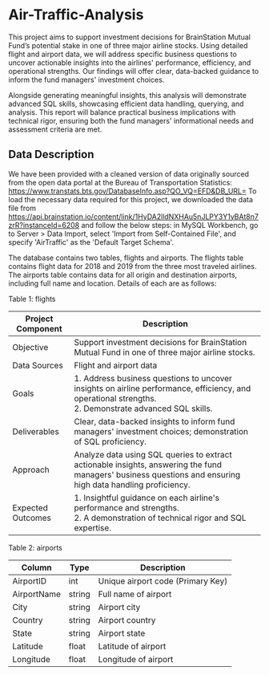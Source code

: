 # Air-Traffic-Analysis
This project aims to support investment decisions for BrainStation Mutual Fund’s potential stake in one of three major airline stocks. Using detailed flight and airport data, we will address specific business questions to uncover actionable insights into the airlines' performance, efficiency, and operational strengths. Our findings will offer clear, data-backed guidance to inform the fund managers' investment choices.

Alongside generating meaningful insights, this analysis will demonstrate advanced SQL skills, showcasing efficient data handling, querying, and analysis. This report will balance practical business implications with technical rigor, ensuring both the fund managers' informational needs and assessment criteria are met.

## Data Description
We have been provided with a cleaned version of data originally sourced from the open data portal at the Bureau of Transportation Statistics:
https://www.transtats.bts.gov/DatabaseInfo.asp?QO_VQ=EFD&DB_URL=
To load the necessary data required for this project, we downloaded the data file from https://api.brainstation.io/content/link/1HyDA2lldNXHAu5nJLPY3Y1yBAt8n7zrR?instanceId=6208 and follow the below steps: in MySQL Workbench, go to Server > Data Import, select 'Import from Self-Contained File', and specify 'AirTraffic' as the 'Default Target Schema'. 

The database contains two tables, flights and airports. The flights table contains flight data for 2018 and 2019 from the three most traveled airlines. The airports table contains data for all origin and destination airports, including full name and location. Details of each are as follows:

Table 1: flights

| **Project Component**              | **Description**                                                                                                                                                  |
|------------------------------------|------------------------------------------------------------------------------------------------------------------------------------------------------------------|
| Objective                      | Support investment decisions for BrainStation Mutual Fund in one of three major airline stocks.                                                                  |
| Data Sources                   | Flight and airport data                                                                                                                                            |
| Goals                          | 1. Address business questions to uncover insights on airline performance, efficiency, and operational strengths. <br> 2. Demonstrate advanced SQL skills.       |
| Deliverables                   | Clear, data-backed insights to inform fund managers' investment choices; demonstration of SQL proficiency.                                                        |
| Approach                       | Analyze data using SQL queries to extract actionable insights, answering the fund managers' business questions and ensuring high data handling proficiency.        |
| Expected Outcomes              | 1. Insightful guidance on each airline's performance and strengths. <br> 2. A demonstration of technical rigor and SQL expertise.                                 |

Table 2: airports

| **Column**     | **Type** | **Description**                       |
|----------------|----------|---------------------------------------|
| AirportID      | int      | Unique airport code (Primary Key)     |
| AirportName    | string   | Full name of airport                  |
| City           | string   | Airport city                          |
| Country        | string   | Airport country                       |
| State          | string   | Airport state                         |
| Latitude       | float    | Latitude of airport                   |
| Longitude      | float    | Longitude of airport                  |

